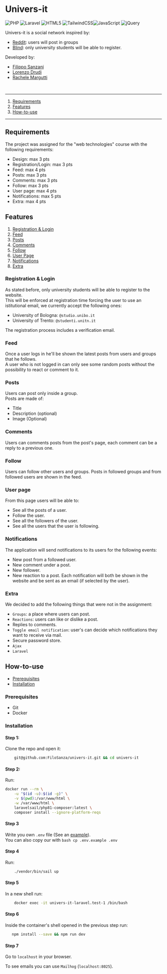 # Univers-it

![PHP](https://img.shields.io/badge/php-%23777BB4.svg?style=for-the-badge&logo=php&logoColor=white)
![Laravel](https://img.shields.io/badge/laravel-%23FF2D20.svg?style=for-the-badge&logo=laravel&logoColor=white)
![HTML5](https://img.shields.io/badge/html5-%23E34F26.svg?style=for-the-badge&logo=html5&logoColor=white)
![TailwindCSS](https://img.shields.io/badge/tailwindcss-%2338B2AC.svg?style=for-the-badge&logo=tailwind-css&logoColor=white)![JavaScript](https://img.shields.io/badge/javascript-%23323330.svg?style=for-the-badge&logo=javascript&logoColor=%23F7DF1E)
![jQuery](https://img.shields.io/badge/jquery-%230769AD.svg?style=for-the-badge&logo=jquery&logoColor=white)

Univers-it is a social network inspired by:
- [Reddit](https://www.reddit.com/): users will post in groups
- [Blind](https://www.teamblind.com/): only university students will be able to register. 

Developed by:
- [Filippo Sanzani](https://github.com/FiloSanza)
- [Lorenzo Drudi](https://github.com/LorenzoDrudi)
- [Rachele Margutti](https://github.com/Rachele01)

<br/>

---------------------------------
1. [Requirements](#requirements)
2. [Features](#features)
3. [How-to-use](#how-to-use)
---------------------------------

## Requirements
The project was assigned for the "web technologies" course with the following requirements:
- Design: max 3 pts
- Registration/Login: max 3 pts
- Feed: max 4 pts
- Posts: max 3 pts
- Comments: max 3 pts
- Follow: max 3 pts
- User page: max 4 pts
- Notifications: max 5 pts
- Extra: max 4 pts

## Features

1. [Registration & Login](#registration--login)
2. [Feed](#feed)
3. [Posts](#posts)
4. [Comments](#comments)
5. [Follow](#follow)
6. [User Page](#user-page)
7. [Notifications](#notifications)
8. [Extra](#extra)

### Registration & Login

As stated before, only university students will be able to register to the website. \
This will be enforced at registration time forcing the user to use an istitutional email, we currently accept the following ones:
- University of Bologna: `@studio.unibo.it`
- University of Trento: `@studenti.unitn.it`

The registration process includes a verification email.

### Feed

Once a user logs in he'll be shown the latest posts from users and groups that he follows. \
A user who is not logged in can only see some random posts without the possibility to react or comment to it.

### Posts

Users can post only inside a group. \
Posts are made of:
- Title
- Description (optional)
- Image (Optional)

### Comments

Users can comments posts from the post's page, each comment can be a reply to a previous one.

### Follow

Users can follow other users and groups. Posts in followed groups and from followed users are shown in the feed.

### User page

From this page users will be able to:
- See all the posts of a user.
- Follow the user.
- See all the followers of the user.
- See all the users that the user is following.

### Notifications

The application will send notifications to its users for the following events:
- New post from a followed user.
- New comment under a post.
- New follower.
- New reaction to a post.
Each notification will both be shown in the website and be sent as an email (if selected by the user).

### Extra

We decided to add the following things that were not in the assignment:
- `Groups`: a place where users can post.
- `Reactions`: users can like or dislike a post.
- Replies to comments.
- `Toggle email notification`: user's can decide which notifications they want to receive via mail.
- Secure password store.
- `Ajax`
- `Laravel`

## How-to-use

- [Prerequisites](#prerequisites) 
- [Installation](#installation)

### Prerequisites
- Git
- Docker

### Installation

#### Step 1:
Clone the repo and open it:
```bash
    git@github.com:FiloSanza/univers-it.git && cd univers-it
```

#### Step 2:
Run:

```bash
docker run --rm \
    -u "$(id -u):$(id -g)" \
    -v $(pwd):/var/www/html \
    -w /var/www/html \
    laravelsail/php81-composer:latest \
    composer install --ignore-platform-reqs
```

#### Step 3
Write you own `.env` file (See an [example](.env.example)). \
You can also copy our with ```bash cp .env.example .env ```

#### Step 4
Run:
```bash
    ./vendor/bin/sail up
```

#### Step 5
In a new shell run:
```bash
    docker exec -it univers-it-laravel.test-1 /bin/bash
```
#### Step 6
Inside the container's shell opened in the previous step run:
 ```bash
    npm install --save && npm run dev
 ```
 
 #### Step 7
 Go to ```localhost``` in your browser.
 
 To see emails you can use `Mailhog` (```localhost:8025```).
